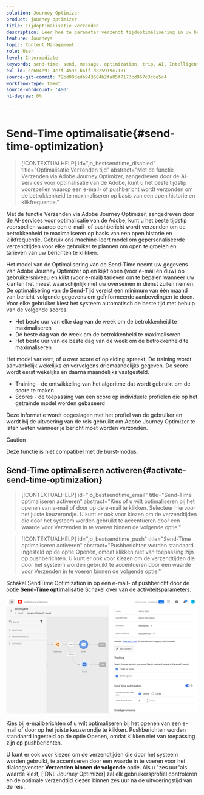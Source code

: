 ```yaml
---
solution: Journey Optimizer
product: journey optimizer
title: Tijdoptimalisatie verzenden
description: Leer hoe te parameter verzendt tijdoptimalisering in uw berichten
feature: Journeys
topic: Content Management
role: User
level: Intermediate
keywords: send-time, send, message, optimization, trip, AI, Intelligent
exl-id: ec604e91-4c7f-459c-b6ff-d825919e7181
source-git-commit: 72bd00dedb943604b2fa85f7173cd967c3cbe5c4
workflow-type: tm+mt
source-wordcount: '490'
ht-degree: 0%

---
```


# Send-Time optimalisatie{#send-time-optimization}

>[!CONTEXTUALHELP]
>id="jo_bestsendtime_disabled"
>title="Optimalisatie Verzonden tijd"
>abstract="Met de functie Verzenden via Adobe Journey Optimizer, aangedreven door de AI-services voor optimalisatie van de Adobe, kunt u het beste tijdstip voorspellen waarop een e-mail- of pushbericht wordt verzonden om de betrokkenheid te maximaliseren op basis van een open historie en klikfrequentie."

Met de functie Verzenden via Adobe Journey Optimizer, aangedreven door de AI-services voor optimalisatie van de Adobe, kunt u het beste tijdstip voorspellen waarop een e-mail- of pushbericht wordt verzonden om de betrokkenheid te maximaliseren op basis van een open historie en klikfrequentie. Gebruik ons machine-leert model om gepersonaliseerde verzendtijden voor elke gebruiker te plannen om open te groeien en tarieven van uw berichten te klikken.

Het model van de Optimalisering van de Send-Time neemt uw gegevens van Adobe Journey Optimizer op en kijkt open (voor e-mail en duw) op gebruikersniveau en klikt (voor e-mail) tarieven om te bepalen wanneer uw klanten het meest waarschijnlijk met uw overseinen in dienst zullen nemen. De optimalisering van de Send-Tijd vereist een minimum van één maand van bericht-volgende gegevens om geïnformeerde aanbevelingen te doen. Voor elke gebruiker kiest het systeem automatisch de beste tijd met behulp van de volgende scores:

* Het beste uur van elke dag van de week om de betrokkenheid te maximaliseren
* De beste dag van de week om de betrokkenheid te maximaliseren
* Het beste uur van de beste dag van de week om de betrokkenheid te maximaliseren

Het model varieert, of u over score of opleiding spreekt. De training wordt aanvankelijk wekelijks en vervolgens driemaandelijks gegeven. De score wordt eerst wekelijks en daarna maandelijks vastgesteld.

* Training - de ontwikkeling van het algoritme dat wordt gebruikt om de score te maken
* Scores - de toepassing van een score op individuele profielen die op het getrainde model worden gebaseerd

Deze informatie wordt opgeslagen met het profiel van de gebruiker en wordt bij de uitvoering van de reis gebruikt om Adobe Journey Optimizer te laten weten wanneer je bericht moet worden verzonden.

>[!CAUTION]
>
>Deze functie is niet compatibel met de burst-modus.

## Send-Time optimaliseren activeren{#activate-send-time-optimization}

>[!CONTEXTUALHELP]
>id="jo_bestsendtime_email"
>title="Send-Time optimaliseren activeren"
>abstract="Kies of u wilt optimaliseren bij het openen van e-mail of door op de e-mail te klikken. Selecteer hiervoor het juiste keuzerondje. U kunt er ook voor kiezen om de verzendtijden die door het systeem worden gebruikt te accentueren door een waarde voor Verzenden in te voeren binnen de volgende optie."

>[!CONTEXTUALHELP]
>id="jo_bestsendtime_push"
>title="Send-Time optimaliseren activeren"
>abstract="Pushberichten worden standaard ingesteld op de optie Openen, omdat klikken niet van toepassing zijn op pushberichten. U kunt er ook voor kiezen om de verzendtijden die door het systeem worden gebruikt te accentueren door een waarde voor Verzenden in te voeren binnen de volgende optie."

Schakel SendTime Optimization in op een e-mail- of pushbericht door de optie **Send-Time optimalisatie** Schakel over van de activiteitsparameters.

![](../building-journeys/assets/jo-message5.png)

Kies bij e-mailberichten of u wilt optimaliseren bij het openen van een e-mail of door op het juiste keuzerondje te klikken. Pushberichten worden standaard ingesteld op de optie Openen, omdat klikken niet van toepassing zijn op pushberichten.

U kunt er ook voor kiezen om de verzendtijden die door het systeem worden gebruikt, te accentueren door een waarde in te voeren voor het dialoogvenster **Verzenden binnen de volgende** optie. Als u &quot;zes uur&quot;als waarde kiest, [!DNL Journey Optimizer] zal elk gebruikersprofiel controleren en de optimale verzendtijd kiezen binnen zes uur na de uitvoeringstijd van de reis.
